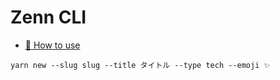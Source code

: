 # Zenn CLI

* [📘 How to use](https://zenn.dev/zenn/articles/zenn-cli-guide)

`yarn new --slug slug --title タイトル --type tech --emoji ✨`
